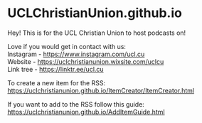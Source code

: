 # UCLChristianUnion.github.io

Hey! This is for the UCL Christian Union to host podcasts on!

Love if you would get in contact with us: <br>
Instagram -  https://www.instagram.com/ucl.cu <br>
Website - https://uclchristianunion.wixsite.com/uclcu <br>
Link tree - https://linktr.ee/ucl.cu <br>


To create a new item for the RSS: https://uclchristianunion.github.io/ItemCreator/ItemCreator.html

If you want to add to the RSS follow this guide:
https://uclchristianunion.github.io/AddItemGuide.html